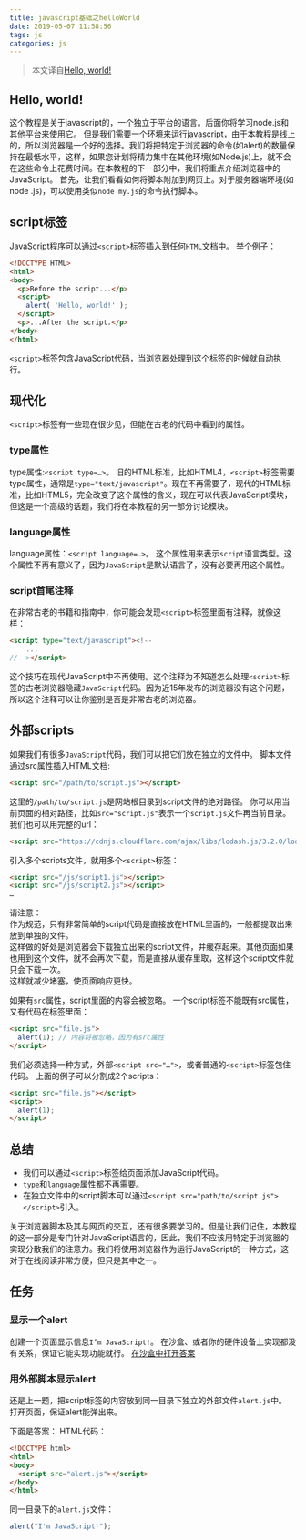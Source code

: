 ```yaml
---
title: javascript基础之helloWorld
date: 2019-05-07 11:58:56
tags: js
categories: js
---
```


> 本文译自[Hello, world!](https://javascript.info/hello-world)

## Hello, world!
这个教程是关于javascript的，一个独立于平台的语言。后面你将学习node.js和其他平台来使用它。
但是我们需要一个环境来运行javascript，由于本教程是线上的，所以浏览器是一个好的选择。我们将把特定于浏览器的命令(如alert)的数量保持在最低水平，这样，如果您计划将精力集中在其他环境(如Node.js)上，就不会在这些命令上花费时间。在本教程的下一部分中，我们将重点介绍浏览器中的JavaScript。
首先，让我们看看如何将脚本附加到网页上。对于服务器端环境(如node .js)，可以使用类似`node my.js`的命令执行脚本。

## script标签
JavaScript程序可以通过`<script>`标签插入到任何`HTML`文档中。
举个[例子](https://next.plnkr.co/edit/?p=preview&preview)：

```html
<!DOCTYPE HTML>
<html>
<body>
  <p>Before the script...</p>
  <script>
    alert( 'Hello, world!' );
  </script>
  <p>...After the script.</p>
</body>
</html>
```

`<script>`标签包含JavaScript代码，当浏览器处理到这个标签的时候就自动执行。

## 现代化
`<script>`标签有一些现在很少见，但能在古老的代码中看到的属性。

### type属性
type属性:`<script type=…>`。
旧的HTML标准，比如HTML4，`<script>`标签需要type属性，通常是`type="text/javascript"`。现在不再需要了，现代的HTML标准，比如HTML5，完全改变了这个属性的含义，现在可以代表JavaScript模块，但这是一个高级的话题，我们将在本教程的另一部分讨论模块。

### language属性
language属性：`<script language=…>`。
这个属性用来表示`script`语言类型。这个属性不再有意义了，因为`JavaScript`是默认语言了，没有必要再用这个属性。

### script首尾注释
在非常古老的书籍和指南中，你可能会发现`<script>`标签里面有注释，就像这样：

```html
<script type="text/javascript"><!--
    ...
//--></script>
```

这个技巧在现代JavaScript中不再使用。这个注释为不知道怎么处理`<script>`标签的古老浏览器隐藏`JavaScript`代码。因为近15年发布的浏览器没有这个问题，所以这个注释可以让你鉴别是否是非常古老的浏览器。

## 外部scripts
如果我们有很多`JavaScript`代码，我们可以把它们放在独立的文件中。
脚本文件通过src属性插入HTML文档:

```html
<script src="/path/to/script.js"></script>
```

这里的`/path/to/script.js`是网站根目录到script文件的绝对路径。
你可以用当前页面的相对路径，比如`src="script.js"`表示一个`script.js`文件再当前目录。
我们也可以用完整的url：

```html
<script src="https://cdnjs.cloudflare.com/ajax/libs/lodash.js/3.2.0/lodash.js"></script>
```

引入多个scripts文件，就用多个`<script>`标签：

```html
<script src="/js/script1.js"></script>
<script src="/js/script2.js"></script>
…
```

<div class="tip">
请注意：
<div>作为规范，只有非常简单的script代码是直接放在HTML里面的，一般都提取出来放到单独的文件。</div>

<div>这样做的好处是浏览器会下载独立出来的script文件，并缓存起来。其他页面如果也用到这个文件，就不会再次下载，而是直接从缓存里取，这样这个script文件就只会下载一次。</div>
这样就减少堵塞，使页面响应更快。
</div>

如果有`src`属性，script里面的内容会被忽略。
一个script标签不能既有src属性，又有代码在标签里面：

```html
<script src="file.js">
  alert(1); // 内容将被忽略，因为有src属性
</script>
```

我们必须选择一种方式，外部`<script src="…">`，或者普通的`<script>`标签包住代码。
上面的例子可以分割成2个scripts：

```html
<script src="file.js"></script>
<script>
  alert(1);
</script>
```

## 总结
* 我们可以通过`<script>`标签给页面添加JavaScript代码。
* `type`和`language`属性都不再需要。
* 在独立文件中的script脚本可以通过`<script src="path/to/script.js"></script>`引入。

关于浏览器脚本及其与网页的交互，还有很多要学习的。但是让我们记住，本教程的这一部分是专门针对JavaScript语言的，因此，我们不应该用特定于浏览器的实现分散我们的注意力。我们将使用浏览器作为运行JavaScript的一种方式，这对于在线阅读非常方便，但只是其中之一。

## 任务
### 显示一个alert
创建一个页面显示信息`I’m JavaScript!`。
在沙盒、或者你的硬件设备上实现都没有关系，保证它能实现功能就行。
[在沙盒中打开答案](https://next.plnkr.co/edit/s7BD6a896UDlRmCiPEDR?p=preview&preview)

### 用外部脚本显示alert
还是上一题，把script标签的内容放到同一目录下独立的外部文件`alert.js`中。
打开页面，保证alert能弹出来。

下面是答案：
HTML代码：

```html
<!DOCTYPE html>
<html>
<body>
  <script src="alert.js"></script>
</body>
</html>
```

同一目录下的`alert.js`文件：

```javascript
alert("I'm JavaScript!");
```
